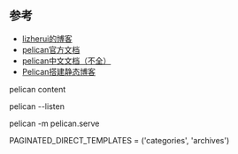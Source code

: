 ## 参考

- [lizherui的博客](http://www.lizherui.com/pages/2013/08/17/build_blog.html)
- [pelican官方文档](http://docs.getpelican.com/en/3.5.0/quickstart.html)
- [pelican中文文档（不全）](https://pelican-zh.readthedocs.org/en/latest/zh-cn/)
- [Pelican搭建静态博客](http://www.jianshu.com/p/d80a5cefc128)







pelican content



pelican --listen



pelican -m pelican.serve

PAGINATED_DIRECT_TEMPLATES = ('categories', 'archives')